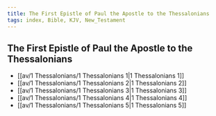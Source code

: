 ```yaml
---
title: The First Epistle of Paul the Apostle to the Thessalonians
tags: index, Bible, KJV, New_Testament
---
```


## The First Epistle of Paul the Apostle to the Thessalonians

- [[av/1 Thessalonians/1 Thessalonians 1|1 Thessalonians 1]]
- [[av/1 Thessalonians/1 Thessalonians 2|1 Thessalonians 2]]
- [[av/1 Thessalonians/1 Thessalonians 3|1 Thessalonians 3]]
- [[av/1 Thessalonians/1 Thessalonians 4|1 Thessalonians 4]]
- [[av/1 Thessalonians/1 Thessalonians 5|1 Thessalonians 5]]
